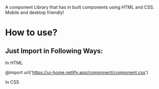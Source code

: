 A component Library that has in built components using HTML and CSS. Mobile and desktop friendly!

<h1>How to use?</h1>

<h2>Just Import in Following Ways:</h2>

In HTML

@import url('https://ui-home.netlify.app/component/component.css')

In CSS

<link rel="stylesheet" href="https://ui-home.netlify.app/component/component.css">